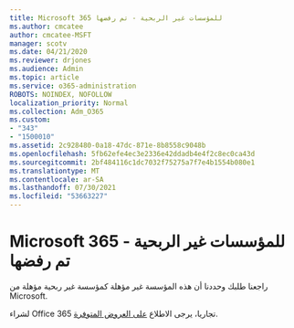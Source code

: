 ```yaml
---
title: Microsoft 365 للمؤسسات غير الربحية - تم رفضها
ms.author: cmcatee
author: cmcatee-MSFT
manager: scotv
ms.date: 04/21/2020
ms.reviewer: drjones
ms.audience: Admin
ms.topic: article
ms.service: o365-administration
ROBOTS: NOINDEX, NOFOLLOW
localization_priority: Normal
ms.collection: Adm_O365
ms.custom:
- "343"
- "1500010"
ms.assetid: 2c928480-0a18-47dc-871e-8b8558c9048b
ms.openlocfilehash: 5fb62efe4ec3e2336e42ddadb4e4f2c8ec0ca43d
ms.sourcegitcommit: 2bf484116c1dc7032f75275a7f7e4b1554b080e1
ms.translationtype: MT
ms.contentlocale: ar-SA
ms.lasthandoff: 07/30/2021
ms.locfileid: "53663227"
---
```

# <a name="microsoft-365-for-nonprofits---declined"></a>Microsoft 365 للمؤسسات غير الربحية - تم رفضها

راجعنا طلبك وحددنا أن هذه المؤسسة غير مؤهلة كمؤسسة غير ربحية مؤهلة من Microsoft.
  
لشراء Office 365 تجاريا، يرجى الاطلاع [على العروض المتوفرة](https://portal.office.com/AdminPortal/Home).
